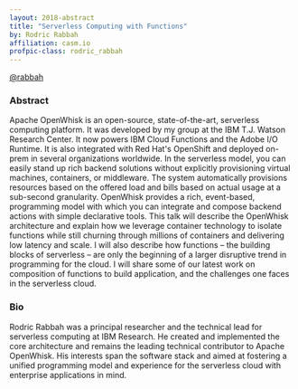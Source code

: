 ```yaml
---
layout: 2018-abstract
title: "Serverless Computing with Functions"
by: Rodric Rabbah
affiliation: casm.io
profpic-class: rodric_rabbah
---
```


[@rabbah](https://twitter.com/rabbah)
<br/>

### Abstract

Apache OpenWhisk is an open-source, state-of-the-art, serverless computing platform. It was developed by my group at the IBM T.J. Watson Research Center. It now powers IBM Cloud Functions and the Adobe I/O Runtime. It is also integrated with Red Hat's OpenShift and deployed on-prem in several organizations worldwide. In the serverless model, you can easily stand up rich backend solutions without explicitly provisioning virtual machines, containers, or middleware. The system automatically provisions resources based on the offered load and bills based on actual usage at a sub-second granularity. OpenWhisk provides a rich, event-based, programming model with which you can integrate and compose backend actions with simple declarative tools. This talk will describe the OpenWhisk architecture and explain how we leverage container technology to isolate functions while still churning through millions of containers and delivering low latency and scale. I will also describe how functions – the building blocks of serverless – are only the beginning of a larger disruptive trend in programming for the cloud. I will share some of our latest work on composition of functions to build application, and the challenges one faces in the serverless cloud.

### Bio

Rodric Rabbah was a principal researcher and the technical lead for serverless computing at IBM Research. He created and implemented the core architecture and remains the leading technical contributor to Apache OpenWhisk. His interests span the software stack and aimed at fostering a unified programming model and experience for the serverless cloud with enterprise applications in mind.

